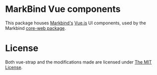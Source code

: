 # MarkBind Vue components

This package houses [Markbind's](https://markbind.org/) [Vue.js](https://vuejs.org/) UI components, used by the Markbind [core-web package](https://www.npmjs.com/package/@markbind/core-web).

# License
Both vue-strap and the modifications made are licensed under [The MIT License](LICENSE).
